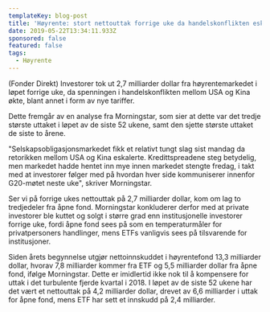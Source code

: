 ```yaml
---
templateKey: blog-post
title: 'Høyrente: stort nettouttak forrige uke da handelskonflikten eskalerte'
date: 2019-05-22T13:34:11.933Z
sponsored: false
featured: false
tags:
  - Høyrente
---
```

(Fonder Direkt) Investorer tok ut 2,7 milliarder dollar fra høyrentemarkedet i løpet forrige uke, da spenningen i handelskonflikten mellom USA og Kina økte, blant annet i form av nye tariffer.



Dette fremgår av en analyse fra Morningstar, som sier at dette var det tredje største uttaket i løpet av de siste 52 ukene, samt den sjette største uttaket de siste to årene.



"Selskapsobligasjonsmarkedet fikk et relativt tungt slag sist mandag da retorikken mellom USA og Kina eskalerte. Kredittspreadene steg betydelig, men markedet hadde hentet inn mye innen markedet stengte fredag, i takt med at investorer følger med på hvordan hver side kommuniserer innenfor G20-møtet neste uke", skriver Morningstar.



Ser vi på forrige ukes nettouttak på 2,7 milliarder dollar, kom om lag to tredjedeler fra åpne fond. Morningstar konkluderer derfor med at private investorer ble kuttet og solgt i større grad enn institusjonelle investorer forrige uke, fordi åpne fond sees på som en temperaturmåler for privatpersoners handlinger, mens ETFs vanligvis sees på tilsvarende for institusjoner.



Siden årets begynnelse utgjør nettoinnskuddet i høyrentefond 13,3 milliarder dollar, hvorav 7,8 milliarder kommer fra ETF og 5,5 milliarder dollar fra åpne fond, ifølge Morningstar. Dette er imidlertid ikke nok til å kompensere for uttak i det turbulente fjerde kvartal i 2018. I løpet av de siste 52 ukene har det vært et nettouttak på 4,2 milliarder dollar, drevet av 6,6 milliarder i uttak for åpne fond, mens ETF har sett et innskudd på 2,4 milliarder.
